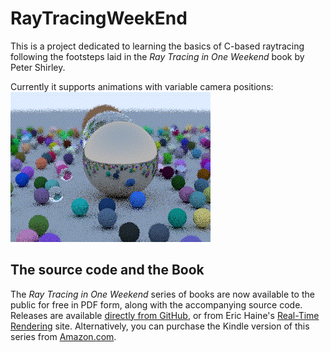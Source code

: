 # RayTracingWeekEnd

This is a project dedicated to learning the basics of C-based raytracing following the footsteps
laid in the _Ray Tracing in One Weekend_ book by Peter Shirley.

Currently it supports animations with variable camera positions:
![Variable position](./animation/out_proc.gif)

## The source code and the Book
The _Ray Tracing in One Weekend_ series of books are now available to the public for free in PDF
form, along with the accompanying source code. Releases are available [directly from GitHub], or
from Eric Haine's [Real-Time Rendering] site. Alternatively, you can purchase the Kindle version of
this series from [Amazon.com].

[Amazon.com]:           https://amazon.com/dp/B01B5AODD8
[directly from GitHub]:     https://github.com/petershirley/raytracinginoneweekend/releases/
[Real-Time Rendering]:  http://www.realtimerendering.com/#books-small-table
